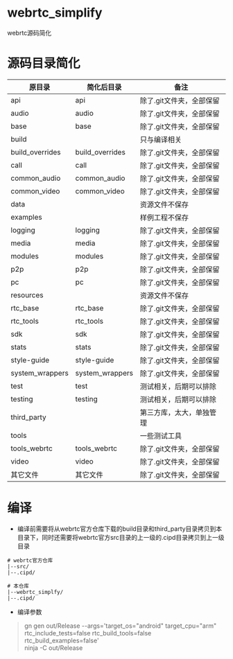 # webrtc_simplify
webrtc源码简化

# 源码目录简化
|原目录|简化后目录|备注|
|---|---|----|
|api|api| 除了.git文件夹，全部保留
|audio|audio| 除了.git文件夹，全部保留
|base|base| 除了.git文件夹，全部保留
build||只与编译相关
build_overrides|build_overrides| 除了.git文件夹，全部保留
|call|call| 除了.git文件夹，全部保留
|common_audio|common_audio| 除了.git文件夹，全部保留
|common_video|common_video| 除了.git文件夹，全部保留
|data||资源文件不保存
|examples||样例工程不保存
|logging|logging| 除了.git文件夹，全部保留
|media|media| 除了.git文件夹，全部保留
|modules|modules| 除了.git文件夹，全部保留
|p2p|p2p| 除了.git文件夹，全部保留
|pc|pc| 除了.git文件夹，全部保留
|resources||资源文件不保存
|rtc_base|rtc_base| 除了.git文件夹，全部保留
|rtc_tools|rtc_tools| 除了.git文件夹，全部保留
|sdk|sdk| 除了.git文件夹，全部保留
|stats|stats| 除了.git文件夹，全部保留
|style-guide|style-guide| 除了.git文件夹，全部保留
|system_wrappers|system_wrappers| 除了.git文件夹，全部保留
|test|test| 测试相关，后期可以排除
|testing|testing|测试相关，后期可以排除
|third_party||第三方库，太大，单独管理
|tools||一些测试工具
|tools_webrtc|tools_webrtc| 除了.git文件夹，全部保留
|video|video| 除了.git文件夹，全部保留
|其它文件|其它文件| 除了.git文件夹，全部保留

# 编译
- 编译前需要将从webrtc官方仓库下载的build目录和third_party目录拷贝到本目录下，同时还需要将webrtc官方src目录的上一级的.cipd目录拷贝到上一级目录

```
# webrtc官方仓库
|--src/
|--.cipd/

# 本仓库
|--webrtc_simplfy/
|--.cipd/
```

- 编译参数
> gn gen out/Release --args='target_os="android" target_cpu="arm" rtc_include_tests=false rtc_build_tools=false rtc_build_examples=false'   
> ninja -C out/Release